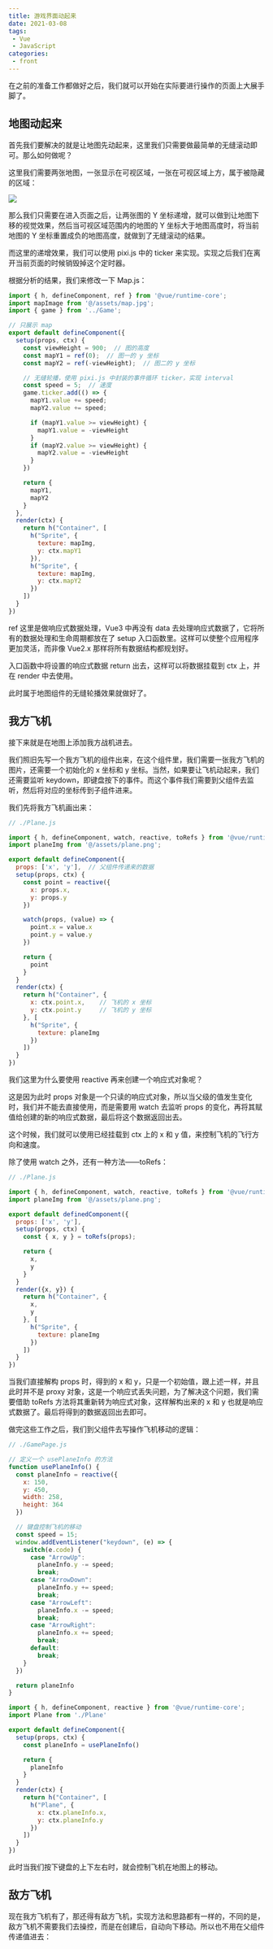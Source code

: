 ```yaml
---
title: 游戏界面动起来
date: 2021-03-08
tags:
 - Vue
 - JavaScript
categories:
 - front
---
```


在之前的准备工作都做好之后，我们就可以开始在实际要进行操作的页面上大展手脚了。

## 地图动起来
首先我们要解决的就是让地图先动起来，这里我们只需要做最简单的无缝滚动即可。那么如何做呢？

这里我们需要两张地图，一张显示在可视区域，一张在可视区域上方，属于被隐藏的区域：

![](../imgs/map_1.png)

那么我们只需要在进入页面之后，让两张图的 Y 坐标递增，就可以做到让地图下移的视觉效果，然后当可视区域范围内的地图的 Y 坐标大于地图高度时，将当前地图的 Y 坐标重置成负的地图高度，就做到了无缝滚动的结果。

而这里的递增效果，我们可以使用 pixi.js 中的 ticker 来实现。实现之后我们在离开当前页面的时候销毁掉这个定时器。

根据分析的结果，我们来修改一下 Map.js：
```js
import { h, defineComponent, ref } from '@vue/runtime-core';
import mapImage from '@/assets/map.jpg';
import { game } from '../Game';

// 只展示 map
export default defineComponent({
  setup(props, ctx) {
    const viewHeight = 900;  // 图的高度
    const mapY1 = ref(0);  // 图一的 y 坐标
    const mapY2 = ref(-viewHeight);  // 图二的 y 坐标

    // 无缝轮播，使用 pixi.js 中封装的事件循环 ticker，实现 interval
    const speed = 5;  // 速度
    game.ticker.add(() => {
      mapY1.value += speed;
      mapY2.value += speed;

      if (mapY1.value >= viewHeight) {
        mapY1.value = -viewHeight
      }
      if (mapY2.value >= viewHeight) {
        mapY2.value = -viewHeight
      }
    })

    return {
      mapY1,
      mapY2
    }
  },
  render(ctx) {
    return h("Container", [
      h("Sprite", {
        texture: mapImg,
        y: ctx.mapY1
      }),
      h("Sprite", {
        texture: mapImg,
        y: ctx.mapY2
      })
    ])
  }
})
```

ref 这里是做响应式数据处理，Vue3 中再没有 data 去处理响应式数据了，它将所有的数据处理和生命周期都放在了 setup 入口函数里。这样可以使整个应用程序更加灵活，而非像 Vue2.x 那样将所有数据结构都规划好。

入口函数中将设置的响应式数据 return 出去，这样可以将数据挂载到 ctx 上，并在 render 中去使用。

此时属于地图组件的无缝轮播效果就做好了。

## 我方飞机
接下来就是在地图上添加我方战机进去。

我们照旧先写一个我方飞机的组件出来，在这个组件里，我们需要一张我方飞机的图片，还需要一个初始化的 x 坐标和 y 坐标。当然，如果要让飞机动起来，我们还需要监听 keydown，即键盘按下的事件。而这个事件我们需要到父组件去监听，然后将对应的坐标传到子组件进来。

我们先将我方飞机画出来：
```js
// ./Plane.js

import { h, defineComponent, watch, reactive, toRefs } from '@vue/runtime-core';
import planeImg from '@/assets/plane.png';

export default defineComponent({
  props: ['x', 'y'],  // 父组件传递来的数据
  setup(props, ctx) {
    const point = reactive({
      x: props.x,
      y: props.y
    })

    watch(props, (value) => {
      point.x = value.x
      point.y = value.y
    })

    return {
      point
    }
  }
  render(ctx) {
    return h("Container", {
      x: ctx.point.x,    // 飞机的 x 坐标
      y: ctx.point.y     // 飞机的 y 坐标
    }, [
      h("Sprite", {
        texture: planeImg
      })
    ])
  }
})
```

我们这里为什么要使用 reactive 再来创建一个响应式对象呢？

这是因为此时 props 对象是一个只读的响应式对象，所以当父级的值发生变化时，我们并不能去直接使用，而是需要用 watch 去监听 props 的变化，再将其赋值给创建的新的响应式数据，最后将这个数据返回出去。

这个时候，我们就可以使用已经挂载到 ctx 上的 x 和 y 值，来控制飞机的飞行方向和速度。

除了使用 watch 之外，还有一种方法——toRefs：
```js
// ./Plane.js

import { h, defineComponent, watch, reactive, toRefs } from '@vue/runtime-core';
import planeImg from '@/assets/plane.png';

export default definedComponent({
  props: ['x', 'y'],
  setup(props, ctx) {
    const { x, y } = toRefs(props);

    return {
      x,
      y
    }
  }
  render({x, y}) {
    return h("Container", {
      x,
      y
    }, [
      h("Sprite", {
        texture: planeImg
      })
    ])
  }
})
```

当我们直接解构 props 时，得到的 x 和 y，只是一个初始值，跟上述一样，并且此时并不是 proxy 对象，这是一个响应式丢失问题，为了解决这个问题，我们需要借助 toRefs 方法将其重新转为响应式对象，这样解构出来的 x 和 y 也就是响应式数据了。最后将得到的数据返回出去即可。

做完这些工作之后，我们到父组件去写操作飞机移动的逻辑：
```js
// ./GamePage.js

// 定义一个 usePlaneInfo 的方法
function usePlaneInfo() {
  const planeInfo = reactive({
    x: 150,
    y: 450,
    width: 258,
    height: 364
  })

  // 键盘控制飞机的移动
  const speed = 15;
  window.addEventListener("keydown", (e) => {
    switch(e.code) {
      case "ArrowUp":
        planeInfo.y -= speed;
        break;
      case "ArrowDown":
        planeInfo.y += speed;
        break;
      case "ArrowLeft":
        planeInfo.x -= speed;
        break;
      case "ArrowRight":
        planeInfo.x += speed;
        break;
      default:
        break;
    }
  })

  return planeInfo
}

import { h, defineComponent, reactive } from '@vue/runtime-core';
import Plane from './Plane'

export default defineComponent({
  setup(props, ctx) {
    const planeInfo = usePlaneInfo()

    return {
      planeInfo
    }
  }
  render(ctx) {
    return h("Container", [
      h("Plane", {
        x: ctx.planeInfo.x,
        y: ctx.planeInfo.y
      })
    ])
  }
})
```

此时当我们按下键盘的上下左右时，就会控制飞机在地图上的移动。

## 敌方飞机
现在我方飞机有了，那还得有敌方飞机，实现方法和思路都有一样的，不同的是，敌方飞机不需要我们去操控，而是在创建后，自动向下移动。所以也不用在父组件传递值进去：
```js

```